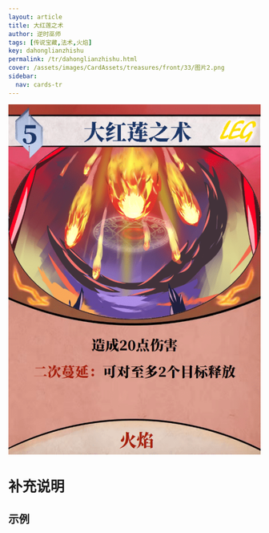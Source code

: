 ```yaml
---
layout: article
title: 大红莲之术
author: 逆时巫师
tags: [传说宝藏,法术,火焰]
key: dahonglianzhishu
permalink: /tr/dahonglianzhishu.html
cover: /assets/images/CardAssets/treasures/front/33/图片2.png
sidebar:
  nav: cards-tr
---
```

![](/assets/images/CardAssets/treasures/front/33/图片2.png)

# 补充说明



## 示例
> 